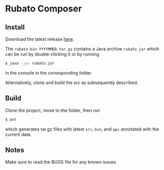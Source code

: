 # Rubato Composer

## Install

Download the latest release [here](https://github.com/rubato-composer/rubato-composer/releases).

The `rubato-bin-YYYYMMDD.tar.gz` contains a Java archive `rubato.jar` which can be run by double-clicking it or by running
```bash
$ java -jar rubato.jar
```
in the console in the corresponding folder.

Alternatively, clone and build the src as subsequently described.

## Build

Clone the project, move to the folder, then run
```bash
$ ant
```
which generates tar.gz files with latest `src`, `bin`, and `api` annotated with the current date.

## Notes

Make sure to read the BUGS file for any known issues.
